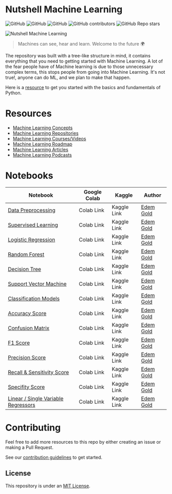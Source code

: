 # Nutshell Machine Learning

![GitHub](https://img.shields.io/github/license/EdemGold/Nutshell-Machine-Learning)
![GitHub](https://img.shields.io/badge/Contributions-welcome-green)
![GitHub](https://img.shields.io/badge/PRs-welcome-green)
![GitHub contributors](https://img.shields.io/github/contributors/EdemGold/Nutshell-Machine-Learning)
![GitHub Repo stars](https://img.shields.io/github/stars/EdemGold/Nutshell-Machine-Learning)

![Nutshell Machine Learning](https://user-images.githubusercontent.com/78334545/132151051-66386e41-2c42-421e-bb06-42ed11d8d500.png)



> Machines can see, hear and learn. Welcome to the future 🌍

The repository was built with a tree-like structure in mind, it contains everything that you need to getting started with Machine Learning. A lot of the fear people have of Machine learning is due to those unnecessary complex terms, this stops people from going into Machine Learning. It's not true!, anyone can do ML, and we plan to make that happen.

Here is a [resource](./Python-Resources) to get you started with the basics and fundamentals of Python. 

# Resources 

- [Machine Learning Concepts](https://github.com/EdemGold/Nutshell-Machine-Learning/tree/main/Machine-Learning-Concepts)
- [Machine Learning Repositories](https://github.com/EdemGold/Nutshell-Machine-Learning/tree/main/Machine-Learning-Repositories)
- [Machine Learning Courses/Videos](https://github.com/EdemGold/Nutshell-Machine-Learning/tree/main/Machine-Learning-Courses)
- [Machine Learning Roadmap](https://github.com/EdemGold/Nutshell-Machine-Learning/tree/main/Machine-Learning-Roadmap)
- [Machine Learning Articles](https://github.com/EdemGold/Nutshell-Machine-Learning/tree/main/Machine-Learning-Articles)
- [Machine Learning Podcasts](https://github.com/EdemGold/Nutshell-Machine-Learning/tree/main/Machine-Learning-Podcasts)

# Notebooks

| Notebook                                                                                                                                                                                                                                      | Google Colab | Kaggle      | Author                                             |
| -------------------------------------------------------------------------------------------------------------------------------------------------------------------------------------------------------------------------------------------- | ------------ | ----------- | -------------------------------------------------- |
| [Data Preprocessing](https://github.com/EdemGold/Nutshell-Machine-Learning/blob/main/Machine%20Learning%20Concepts/Data_Preparation/Data%20Pre-processing%20.ipynb)                                                                          | Colab Link   | Kaggle Link | [Edem Gold ](https://goldedem.hashnode.dev/) |
| [Supervised Learning](https://github.com/EdemGold/Nutshell-Machine-Learning/blob/main/Machine%20Learning%20Concepts/Supervised_Learning/Classification/Building%20Claasification%20models/Naive%20Bayes%20.ipynb)                            | Colab Link   | Kaggle Link | [Edem Gold ](https://goldedem.hashnode.dev/) |
| [Logistic Regression](https://github.com/EdemGold/Nutshell-Machine-Learning/blob/main/Machine%20Learning%20Concepts/Supervised_Learning/Classification/Building%20Claasification%20models/Logistic%20Regression.ipynb)                       | Colab Link   | Kaggle Link | [Edem Gold ](https://goldedem.hashnode.dev/) |
| [Random Forest](https://github.com/EdemGold/Nutshell-Machine-Learning/blob/main/Machine%20Learning%20Concepts/Supervised_Learning/Classification/Building%20Claasification%20models/Random%20Forest.ipynb)                                   | Colab Link   | Kaggle Link | [Edem Gold ](https://goldedem.hashnode.dev/) |
| [Decision Tree](https://github.com/EdemGold/Nutshell-Machine-Learning/blob/main/Machine%20Learning%20Concepts/Supervised_Learning/Classification/Building%20Claasification%20models/Decision%20Tree%20Clasifier.ipynb)                       | Colab Link   | Kaggle Link | [Edem Gold ](https://goldedem.hashnode.dev/) |
| [Support Vector Machine](<https://github.com/EdemGold/Nutshell-Machine-Learning/blob/main/Machine%20Learning%20Concepts/Supervised_Learning/Classification/Building%20Claasification%20models/Support%20Vector%20Machines%20%20(SVM).ipynb>) | Colab Link   | Kaggle Link | [Edem Gold ](https://goldedem.hashnode.dev/) |
| [Classification Models](https://github.com/EdemGold/Nutshell-Machine-Learning/blob/main/Machine%20Learning%20Concepts/Supervised_Learning/Classification/Classification%20model%20demo/Classification%20model%20example%20.ipynb)            | Colab Link   | Kaggle Link | [Edem Gold ](https://goldedem.hashnode.dev/) |
| [Accuracy Score](https://github.com/EdemGold/Nutshell-Machine-Learning/blob/main/Machine%20Learning%20Concepts/Supervised_Learning/Classification/Classifier%20Performance%20Measures/Accuracy%20Score.ipynb)                                | Colab Link   | Kaggle Link | [Edem Gold ](https://goldedem.hashnode.dev/) |
| [Confusion Matrix](https://github.com/EdemGold/Nutshell-Machine-Learning/blob/main/Machine%20Learning%20Concepts/Supervised_Learning/Classification/Classifier%20Performance%20Measures/Confusion%20Matrix.ipynb)                            | Colab Link   | Kaggle Link | [Edem Gold ](https://goldedem.hashnode.dev/) |
| [F1 Score](https://github.com/EdemGold/Nutshell-Machine-Learning/blob/main/Machine%20Learning%20Concepts/Supervised_Learning/Classification/Classifier%20Performance%20Measures/F1%20Score.ipynb)                                            | Colab Link   | Kaggle Link | [Edem Gold ](https://goldedem.hashnode.dev/) |
| [Precision Score](https://github.com/EdemGold/Nutshell-Machine-Learning/blob/main/Machine%20Learning%20Concepts/Supervised_Learning/Classification/Classifier%20Performance%20Measures/Precision%20Score.ipynb)                              | Colab Link   | Kaggle Link | [Edem Gold ](https://goldedem.hashnode.dev/) |
| [Recall & Sensitivity Score](https://github.com/EdemGold/Nutshell-Machine-Learning/blob/main/Machine%20Learning%20Concepts/Supervised_Learning/Classification/Classifier%20Performance%20Measures/Recall%20%26%20Sensitivity%20Score.ipynb)  | Colab Link   | Kaggle Link | [Edem Gold ](https://goldedem.hashnode.dev/) |
| [Specifity Score](https://github.com/EdemGold/Nutshell-Machine-Learning/blob/main/Machine%20Learning%20Concepts/Supervised_Learning/Classification/Classifier%20Performance%20Measures/Specifity%20score.ipynb)                              | Colab Link   | Kaggle Link | [Edem Gold ](https://goldedem.hashnode.dev/) |
| [Linear / Single Variable Regressors](https://github.com/EdemGold/Nutshell-Machine-Learning/blob/main/Machine%20Learning%20Concepts/Supervised_Learning/Regression/Linear%20Regressor%20or%20Single%20Variable%20regressor.ipynb)            | Colab Link   | Kaggle Link | [Edem Gold ](https://goldedem.hashnode.dev/) |


# Contributing

Feel free to add more resources to this repo by either creating an issue or making a Pull Request.

See our [contribution guidelines](CONTRIBUTING.md) to get started.

## License

This repository is under an [MIT License](https://choosealicense.com/licenses/mit/).
